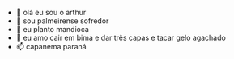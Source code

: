 - 👋  olá eu sou o arthur 
- 👀  sou palmeirense sofredor 
- 🌱  eu planto mandioca 
- 💞️  eu amo cair em bima e dar três capas e tacar gelo agachado 
- 📫  capanema paraná  
<!---
cardinal30cm/cardinal30cm is a ✨ special ✨ repository because its `README.md` (this file) appears on your GitHub profile.
You can click the Preview link to take a look at your changes.
--->
